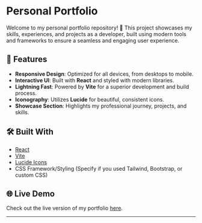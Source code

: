 
# Personal Portfolio  

Welcome to my personal portfolio repository! 🎨 This project showcases my skills, experiences, and projects as a developer, built using modern tools and frameworks to ensure a seamless and engaging user experience.  



## 🚀 Features  
- **Responsive Design**: Optimized for all devices, from desktops to mobile.  
- **Interactive UI**: Built with **React** and styled with modern libraries.  
- **Lightning Fast**: Powered by **Vite** for a superior development and build process.  
- **Iconography**: Utilizes **Lucide** for beautiful, consistent icons.  
- **Showcase Section**: Highlights my professional journey, projects, and skills.  

## 🛠️ Built With  
- [React](https://reactjs.org/)  
- [Vite](https://vitejs.dev/)  
- [Lucide Icons](https://lucide.dev/)  
- CSS Framework/Styling (Specify if you used Tailwind, Bootstrap, or custom CSS)  
  

## 🌐 Live Demo  
Check out the live version of my portfolio [here](https://suryasaroj24.netlify.app/).

---  
